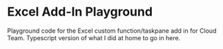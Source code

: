 # Excel Add-In Playground
Playground code for the Excel custom function/taskpane add in for Cloud Team.
Typescript version of what I did at home to go in here.
